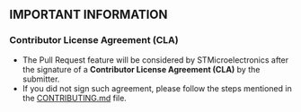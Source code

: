 ## IMPORTANT INFORMATION

### Contributor License Agreement (CLA)
* The Pull Request feature will be considered by STMicroelectronics after the signature of a **Contributor License Agreement (CLA)** by the submitter.
* If you did not sign such agreement, please follow the steps mentioned in the [CONTRIBUTING.md](https://github.com/STMicroelectronics/stm32_mw_fatfs/blob/master/CONTRIBUTING.md) file.
